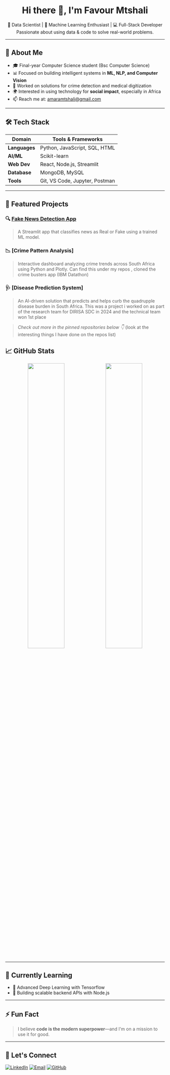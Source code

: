<h1 align="center">Hi there 👋, I'm Favour Mtshali</h1>
<p align="center">
  🚀 Data Scientist | 🤖 Machine Learning Enthusiast | 💻 Full-Stack Developer<br/>
  Passionate about using data & code to solve real-world problems.
</p>

---

## 🧠 About Me

- 🎓 Final-year Computer Science student (Bsc Computer Science)
- 📊 Focused on building intelligent systems in **ML, NLP, and Computer Vision**
- 💼 Worked   on solutions for crime detection and medical digitization
- 🌍 Interested in using technology for **social impact**, especially in Africa
- 📫 Reach me at: [amaramtshali@gmail.com](mailto:amaramtshali@gmail.com)

---

## 🛠️ Tech Stack

| Domain        | Tools & Frameworks |
|--------------|--------------------|
| **Languages** | Python, JavaScript, SQL, HTML |
| **AI/ML**     | Scikit-learn |
| **Web Dev**   | React, Node.js, Streamlit |
| **Database**  |  MongoDB, MySQL |
| **Tools**     | Git, VS Code, Jupyter, Postman |

---

## 📂 Featured Projects

### 🔍 [Fake News Detection App](https://github.com/FavourMtshali/Fake_News_detection-app)
> A Streamlit app that classifies news as Real or Fake using a trained ML model.

### 📉 [Crime Pattern Analysis]
> Interactive dashboard analyzing crime trends across South Africa using Python and Plotly.
> Can find this under my repos , cloned the crime busters app (IBM Datathon)

### 🩺 [Disease Prediction System]
> An AI-driven solution that predicts and helps curb the quadrupple disease burden in South Africa.
> This was a project i worked on as part of the research team for DIRISA SDC in 2024 and the technical team won 1st place

> _Check out more in the pinned repositories below 👇_ (look at the interesting things I have done on the repos list)

## 📈 GitHub Stats

<p align="center">
  <img src="https://github-readme-stats.vercel.app/api?username=FavourMtshali&show_icons=true&theme=radical" width="48%"/>
  <img src="https://github-readme-streak-stats.herokuapp.com/?user=FavourMtshali&theme=radical" width="48%"/>
</p>

---

## 🌱 Currently Learning

- 🧠 Advanced Deep Learning with Tensorflow
- 🧩 Building scalable backend APIs with Node.js 


---

## ⚡ Fun Fact

> I believe **code is the modern superpower**—and I'm on a mission to use it for good.

---

## 🤝 Let's Connect

<p>
  <a href="www.linkedin.com/in/favour-mtshali-83456a22a" target="_blank"><img alt="LinkedIn" src="https://img.shields.io/badge/LinkedIn-blue?style=flat&logo=linkedin"></a>
  <a href="mailto:amaramtshali@email.com"><img alt="Email" src="https://img.shields.io/badge/Email-grey?style=flat&logo=gmail"></a>
  <a href="https://github.com/FavourMtshali"><img alt="GitHub" src="https://img.shields.io/badge/GitHub-black?style=flat&logo=github"></a>
</p>
